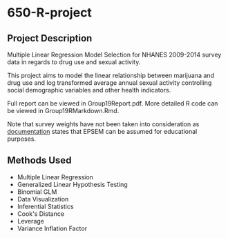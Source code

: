 # 650-R-project

## Project Description

Multiple Linear Regression Model Selection for NHANES 2009-2014 survey data in regards to drug use and sexual activity.

This project aims to model the linear relationship between marijuana and drug use and log transformed average annual sexual
activity controlling social demographic variables and other health indicators.

Full report can be viewed in Group19Report.pdf. More detailed R code can be viewed in Group19RMarkdown.Rmd.

Note that survey weights have not been taken into consideration as [documentation](https://cran.r-project.org/web/packages/NHANES/NHANES.pdf) states that EPSEM can be assumed for educational purposes.

## Methods Used
- Multiple Linear Regression
- Generalized Linear Hypothesis Testing
- Binomial GLM
- Data Visualization
- Inferential Statistics
- Cook's Distance
- Leverage
- Variance Inflation Factor
